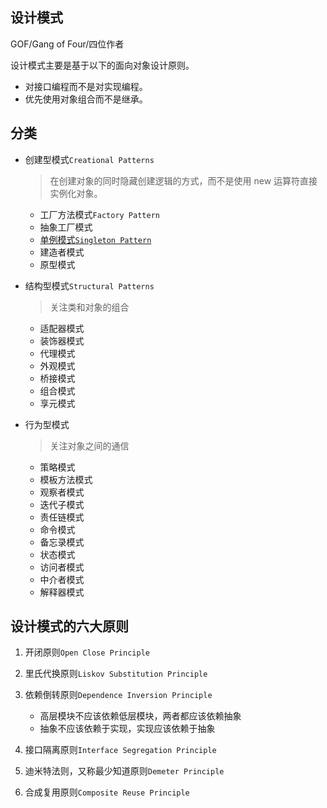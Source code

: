## 设计模式

GOF/Gang of Four/四位作者

设计模式主要是基于以下的面向对象设计原则。

* 对接口编程而不是对实现编程。
* 优先使用对象组合而不是继承。

## 分类

* 创建型模式```Creational Patterns```
    > 在创建对象的同时隐藏创建逻辑的方式，而不是使用 new 运算符直接实例化对象。

    * 工厂方法模式```Factory Pattern```
    * 抽象工厂模式
    * [单例模式```Singleton Pattern```](https://www.cnblogs.com/thomerson/p/16795927.html)
    * 建造者模式
    * 原型模式

* 结构型模式```Structural Patterns```
    > 关注类和对象的组合
    
    * 适配器模式
    * 装饰器模式
    * 代理模式
    * 外观模式
    * 桥接模式
    * 组合模式
    * 享元模式
    
* 行为型模式
    > 关注对象之间的通信

    * 策略模式
    * 模板方法模式
    * 观察者模式
    * 迭代子模式
    * 责任链模式
    * 命令模式
    * 备忘录模式
    * 状态模式
    * 访问者模式
    * 中介者模式
    * 解释器模式


## 设计模式的六大原则

1. 开闭原则```Open Close Principle```

2. 里氏代换原则```Liskov Substitution Principle```

3. 依赖倒转原则```Dependence Inversion Principle```
    * 高层模块不应该依赖低层模块，两者都应该依赖抽象
    * 抽象不应该依赖于实现，实现应该依赖于抽象

4. 接口隔离原则```Interface Segregation Principle```

5. 迪米特法则，又称最少知道原则```Demeter Principle```

6. 合成复用原则```Composite Reuse Principle```
